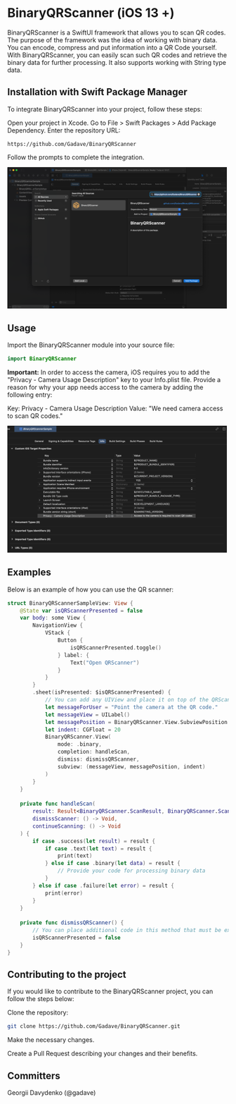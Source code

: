 # BinaryQRScanner (iOS 13 +)

BinaryQRScanner is a SwiftUI framework that allows you to scan QR codes. The purpose of the framework was the idea of working with binary data. You can encode, compress and put information into a QR Code yourself. With BinaryQRScanner, you can easily scan such QR codes and retrieve the binary data for further processing. It also supports working with String type data.

## Installation with Swift Package Manager

To integrate BinaryQRScanner into your project, follow these steps:

Open your project in Xcode.
Go to File > Swift Packages > Add Package Dependency.
Enter the repository URL: 
```
https://github.com/Gadave/BinaryQRScanner
```
Follow the prompts to complete the integration.

<img src="https://github.com/Gadave/BinaryQRScanner/blob/main/images/img1.png" width="500">

## Usage

Import the BinaryQRScanner module into your source file:
```swift
import BinaryQRScanner
```

**Important:** 
In order to access the camera, iOS requires you to add the "Privacy - Camera Usage Description" key to your Info.plist file. Provide a reason for why your app needs access to the camera by adding the following entry:

Key: Privacy - Camera Usage Description
Value: "We need camera access to scan QR codes."

<img src="https://github.com/Gadave/BinaryQRScanner/blob/main/images/img2.png" width="500">


## Examples

Below is an example of how you can use the QR scanner:

```swift
struct BinaryQRScannerSampleView: View {
    @State var isQRScannerPresented = false
    var body: some View {
        NavigationView {
            VStack {
                Button {
                    isQRScannerPresented.toggle()
                } label: {
                    Text("Open QRScanner")
                }
            }
        }
        .sheet(isPresented: $isQRScannerPresented) {
            // You can add any UIView and place it on top of the QRScanner view, such as a picture or text for the application user.
            let messageForUser = "Point the camera at the QR code."
            let messageView = UILabel()
            let messagePosition = BinaryQRScanner.View.SubviewPosition.top
            let indent: CGFloat = 20
            BinaryQRScanner.View(
                mode: .binary,
                completion: handleScan,
                dismiss: dismissQRScanner,
                subview: (messageView, messagePosition, indent)
            )
        }
    }
    
    private func handleScan(
        result: Result<BinaryQRScanner.ScanResult, BinaryQRScanner.ScanError>,
        dismissScanner: () -> Void,
        continueScanning: () -> Void
    ) {
        if case .success(let result) = result {
            if case .text(let text) = result {
                print(text)
            } else if case .binary(let data) = result {
                // Provide your code for processing binary data
            }
        } else if case .failure(let error) = result {
            print(error)
        }
    }
    
    private func dismissQRScanner() {
        // You can place additional code in this method that must be executed before QRScanner closes
        isQRScannerPresented = false
    }
}
```


## Contributing to the project

If you would like to contribute to the BinaryQRScanner project, you can follow the steps below:

Clone the repository:
```bash
git clone https://github.com/Gadave/BinaryQRScanner.git
```

Make the necessary changes.

Create a Pull Request describing your changes and their benefits.

## Committers

Georgii Davydenko (@gadave)
